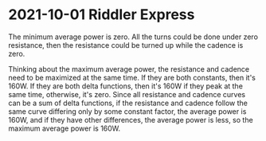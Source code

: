 2021-10-01 Riddler Express
==========================
The minimum average power is zero.  All the turns could be done under zero
resistance, then the resistance could be turned up while the cadence is
zero.

Thinking about the maximum average power, the resistance and cadence need
to be maximized at the same time.  If they are both constants, then it's
160W.  If they are both delta functions, then it's 160W if they peak at
the same time, otherwise, it's zero.  Since all resistance and cadence
curves can be a sum of delta functions, if the resistance and cadence
follow the same curve differing only by some constant factor, the average
power is 160W, and if they have other differences, the average power is
less, so the maximum average power is 160W.
